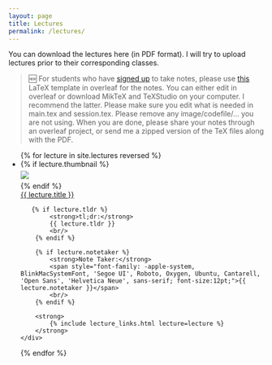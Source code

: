 ```yaml
---
layout: page
title: Lectures
permalink: /lectures/
---
```


You can download the lectures here (in PDF format). I will try to upload lectures prior to their corresponding classes.

> 🆕 For students who have [signed up](https://www.signupgenius.com/go/20f0b4da9a72fa1fa7-algorithm) to take notes, please use [this](https://www.overleaf.com/latex/templates/iust-student-course-note-template/pgcyqhkkxcqr) LaTeX template in overleaf for the notes. You can either edit in overleaf or download MikTeX and TeXStudio on your computer. I recommend the latter. Please make sure you edit what is needed in main.tex and session.tex. Please remove any image/codefile/... you are not using. When you are done, please share your notes through an overleaf project, or send me a zipped version of the TeX files along with the PDF.


<ul id="archive">
{% for lecture in site.lectures reversed %}
<li class="archiveposturl" style="background: transparent">
<div class="lecture-container">
    {% if lecture.thumbnail %}
    <div class="thumbnail">
      <div class="center-cropped" style="margin-top:5px;margin-bottom:5px;background-image: url('{{ lecture.thumbnail | prepend: site.baseurl }}');">
        <img src="{{ lecture.thumbnail | prepend: site.baseurl }}"/>
      </div>
    </div>
    {% endif %}
    <div class="content">
        <span><a href="
            {% if lecture.slides contains '://' %}
              {{ lecture.slides }} 
            {% else %}
              {{ lecture.slides | prepend: site.baseurl }} 
            {% endif %}">{{ lecture.title }}</a>
            </span><br>

       {% if lecture.tldr %}
            <strong>tl;dr:</strong> 
            {{ lecture.tldr }}
            <br/>
        {% endif %}

        {% if lecture.notetaker %}
            <strong>Note Taker:</strong>
            <span style="font-family: -apple-system, BlinkMacSystemFont, 'Segoe UI', Roboto, Oxygen, Ubuntu, Cantarell, 'Open Sans', 'Helvetica Neue', sans-serif; font-size:12pt;">{{ lecture.notetaker }}</span>
            <br/>
        {% endif %}

        <strong>
            {% include lecture_links.html lecture=lecture %}
        </strong>        
    </div>
</div>
</li>
{% endfor %}
</ul>